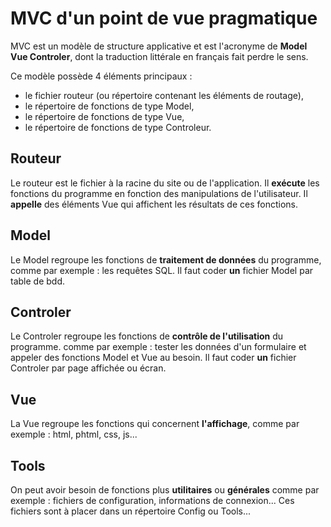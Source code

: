 # MVC d'un point de vue pragmatique
MVC est un modèle de structure applicative et est l'acronyme de **Model Vue Controler**, dont la traduction littérale en français fait perdre le sens.

Ce modèle possède 4 éléments principaux :
- le fichier routeur (ou répertoire contenant les éléments de routage),
- le répertoire de fonctions de type Model,
- le répertoire de fonctions de type Vue,
- le répertoire de fonctions de type Controleur.

## Routeur
Le routeur est le fichier à la racine du site ou de l'application.
Il **exécute** les fonctions du programme en fonction des manipulations de l'utilisateur.
Il **appelle** des éléments Vue qui affichent les résultats de ces fonctions.

## Model
Le Model regroupe les fonctions de **traitement de données** du programme, comme par exemple : les requêtes SQL.
Il faut coder **un** fichier Model par table de bdd.

## Controler
Le Controler regroupe les fonctions de **contrôle de l'utilisation** du programme. comme par exemple : tester les données d'un formulaire et appeler des fonctions Model et Vue au besoin.
Il faut coder **un** fichier Controler par page affichée ou écran.

## Vue
La Vue regroupe les fonctions qui concernent **l'affichage**, comme par exemple : html, phtml, css, js...

## Tools
On peut avoir besoin de fonctions plus **utilitaires** ou **générales** comme par exemple : fichiers de configuration, informations de connexion...
Ces fichiers sont à placer dans un répertoire Config ou Tools...
